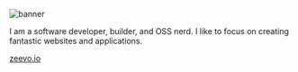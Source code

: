 ![banner](https://zeevo.io/banner.jpg)

I am a software developer, builder, and OSS nerd. I like to focus on creating fantastic websites and applications.

[zeevo.io](https://zeevo.io)
